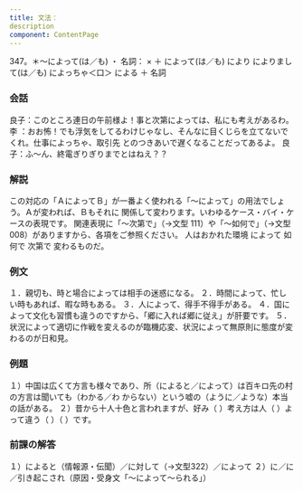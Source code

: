 ```yaml
---
title: 文法：
description
component: ContentPage
---
```



347。＊～によって(は／も) ・
名詞： × ＋ によって(は／も)
により によりまして(は／も)
によっちゃ＜口＞ による ＋ 名詞
### 会話
良子：このところ連日の午前様よ！事と次第によっては、私にも考えがあるわ。
李 ：おお怖！でも浮気をしてるわけじゃなし、そんなに目くじらを立てないでくれ。仕事によっちゃ、取引先 とのつきあいで遅くなることだってあるよ。
良子：ふ～ん、終電ぎりぎりまでとはねえ？？
### 解説
この対応の「ＡによってＢ」が一番よく使われる「～によって」の用法でしょう。Ａが変われば、Ｂもそれに 関係して変わります。いわゆるケース・バイ・ケースの表現です。
関連表現に「～次第で」（→文型 111）や「～如何で」（→文型 008）がありますから、各項をご参照ください。 人はおかれた環境
によって
如何で
次第で
変わるものだ。
### 例文
１．親切も、時と場合によっては相手の迷惑になる。
２．時間によって、忙しい時もあれば、暇な時もある。
３．人によって、得手不得手がある。
４．国によって文化も習慣も違うのですから、「郷に入れば郷に従え」が肝要です。
５．状況によって適切に作戦を変えるのが臨機応変、状況によって無原則に態度が変わるのが日和見。
### 例題
１）中国は広くて方言も様々であり、所（によると／によって）は百キロ先の村の方言は聞いても（わかる／わ
からない）という嘘の（ように／ような）本当の話がある。
２）昔から十人十色と言われますが、好み（ ）考え方は人（ ）よって違う（ ）（ ）です。
### 前課の解答
１）によると（情報源・伝聞）／に対して（→文型322）／によって
２）に／に／引き起こされ（原因・受身文「～によって～られる」）
